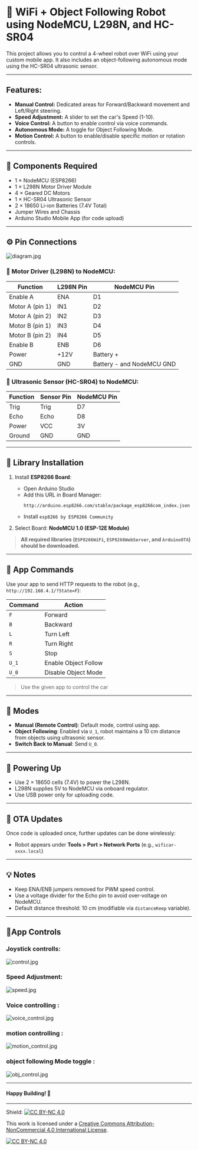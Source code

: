 # 🤖 WiFi + Object Following Robot using NodeMCU, L298N, and HC-SR04

This project allows you to control a 4-wheel robot over WiFi using your custom mobile app. It also includes an object-following autonomous mode using the HC-SR04 ultrasonic sensor.

---

## Features:
- **Manual Control:** Dedicated areas for Forward/Backward movement and Left/Right steering.
- **Speed Adjustment:** A slider to set the car's Speed (1-10).
- **Voice Control:** A button to enable control via voice commands.
- **Autonomous Mode:** A toggle for Object Following Mode.
- **Motion Control:** A button to enable/disable specific motion or rotation controls.

---

## 🔧 Components Required

- 1 × NodeMCU (ESP8266)
- 1 × L298N Motor Driver Module
- 4 × Geared DC Motors
- 1 × HC-SR04 Ultrasonic Sensor
- 2 × 18650 Li-ion Batteries (7.4V Total)
- Jumper Wires and Chassis
- Arduino Studio Mobile App (for code upload)

---

## ⚙️ Pin Connections

![diagram.jpg](Img-Assets/diagram.jpg)

### 🧠 Motor Driver (L298N) to NodeMCU:

| Function   | L298N Pin | NodeMCU Pin |
|------------|-----------|-------------|
| Enable A   | ENA       | D1          |
| Motor A   (pin 1) | IN1       | D2          |
| Motor A   (pin 2) | IN2       | D3          |
| Motor B   (pin 1) | IN3       | D4          |
| Motor B   (pin 2) | IN4       | D5          |
| Enable B   | ENB       | D6          |
| Power      | +12V      | Battery +   |
| GND        | GND       | Battery - and NodeMCU GND |

### 📡 Ultrasonic Sensor (HC-SR04) to NodeMCU:

| Function | Sensor Pin | NodeMCU Pin |
|----------|------------|-------------|
| Trig     | Trig       | D7          |
| Echo     | Echo       | D8          |
| Power    | VCC        | 3V          |
| Ground   | GND        | GND         |

---

## 🧪 Library Installation 

1. Install **ESP8266 Board**:
   - Open Arduino Studio
   - Add this URL in Board Manager:
     ```
     http://arduino.esp8266.com/stable/package_esp8266com_index.json
     ```
   - Install `esp8266 by ESP8266 Community`

2. Select Board: **NodeMCU 1.0 (ESP-12E Module)**

> **All required libraries (`ESP8266WiFi`, `ESP8266WebServer`, and `ArduinoOTA`) should be downloaded.**

---

## 📲 App Commands

Use your app to send HTTP requests to the robot (e.g., `http://192.168.4.1/?State=F`):

| Command | Action               |
|---------|----------------------|
| `F`     | Forward              |
| `B`     | Backward             |
| `L`     | Turn Left            |
| `R`     | Turn Right           |
| `S`     | Stop                 |
| `U_1`   | Enable Object Follow |
| `U_0`   | Disable Object Mode  |

> Use the given app to control the car
---

## 🚦 Modes

- **Manual (Remote Control)**: Default mode, control using app.
- **Object Following**: Enabled via `U_1`, robot maintains a 10 cm distance from objects using ultrasonic sensor.
- **Switch Back to Manual**: Send `U_0`.

---

## 🔌 Powering Up

- Use 2 × 18650 cells (7.4V) to power the L298N.
- L298N supplies 5V to NodeMCU via onboard regulator.
- Use USB power only for uploading code.

---

## 🔄 OTA Updates

Once code is uploaded once, further updates can be done wirelessly:
- Robot appears under **Tools > Port > Network Ports** (e.g., `wificar-xxxx.local`)

---

## 💡 Notes

- Keep ENA/ENB jumpers removed for PWM speed control.
- Use a voltage divider for the Echo pin to avoid over-voltage on NodeMCU.
- Default distance threshold: 10 cm (modifiable via `distanceKeep` variable).

---

## 📱App Controls

### Joystick controlls:
![control.jpg](Img-Assets/control.jpg)

### Speed Adjustment:
![speed.jpg](Img-Assets/speed.jpg)
### Voice controlling :
![voice_control.jpg](Img-Assets/voice_control.jpg)
### motion controlling :
![motion_control.jpg](Img-Assets/motion_control.jpg)
### object following Mode toggle :
![obj_control.jpg](Img-Assets/obj_control.jpg)

---

#### Happy Building! 🚀

---

Shield: [![CC BY-NC 4.0][cc-by-nc-shield]][cc-by-nc]

This work is licensed under a
[Creative Commons Attribution-NonCommercial 4.0 International License][cc-by-nc].

[![CC BY-NC 4.0][cc-by-nc-image]][cc-by-nc]

[cc-by-nc]: https://creativecommons.org/licenses/by-nc/4.0/
[cc-by-nc-image]: https://licensebuttons.net/l/by-nc/4.0/88x31.png
[cc-by-nc-shield]: https://img.shields.io/badge/License-CC%20BY--NC%204.0-lightgrey.svg